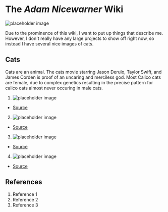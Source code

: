 # The *Adam Nicewarner* Wiki
![placeholder image](https://upload.wikimedia.org/wikipedia/commons/8/89/Portrait_Placeholder.png)

Due to the prominence of this wiki, I want to put up things that describe me. However, I don't really have any large projects to show off right now, so instead I have several nice images of cats.


## **Cats**
Cats are an animal. The cats movie starring Jason Derulo, Taylor Swift, and James Corden is proof of an uncaring and merciless god. Most Calico cats are female, due to complex genetics resulting in the precise pattern for calico cats almost never occuring in male cats. 


1. ![placeholder image](https://icatcare.org/app/uploads/2018/07/Thinking-of-getting-a-cat.png)
- [Source](https://icatcare.org/app/uploads/2018/07/Thinking-of-getting-a-cat)

2. ![placeholder image](https://m.media-amazon.com/images/M/MV5BOTA3NmU1NDMtYzcxMC00ZjI5LTllZWItYWI3MmZkNTE1ZTg0XkEyXkFqcGdeQW1hcmNtYW5u._V1_.jpg)
- [Source](https://www.imdb.com/title/tt5697572/)

3. ![placeholder image](https://media.wired.com/photos/5e1e646743940d0008009167/125:94/w_2038,h_1532,c_limit/Science_Cats-84873657.jpg)
- [Source](https://www.wired.com/story/cats-australia-bushfires/)

4. ![placeholder image](https://img.webmd.com/dtmcms/live/webmd/consumer_assets/site_images/article_thumbnails/other/cat_relaxing_on_patio_other/1800x1200_cat_relaxing_on_patio_other.jpg)
- [Source](https://www.wired.com/story/cats-australia-bushfires/)

## References
1. Reference 1
2. Reference 2
3. Reference 3